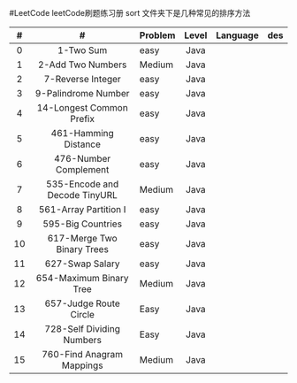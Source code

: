 #LeetCode
leetCode刷题练习册
sort 文件夹下是几种常见的排序方法


| # | # | Problem       | Level  | Language  | des|
|:-------:|:-------:|:--------------|:------:|:---------:|:---------|
|0|1-Two Sum|easy|Java||
|1|2-Add Two Numbers|Medium|Java||
|2|7-Reverse Integer|easy|Java||
|3|9-Palindrome Number|easy|Java||
|4|14-Longest Common Prefix|easy|Java||
|5|461-Hamming Distance|easy|Java||
|6|476-Number Complement|easy|Java||
|7|535-Encode and Decode TinyURL|Medium|Java||
|8|561-Array Partition I|easy|Java||
|9|595-Big Countries|easy|Java||
|10|617-Merge Two Binary Trees |easy|Java||
|11|627-Swap Salary    |easy|Java||
|12|654-Maximum Binary Tree|Medium|Java||
|13|657-Judge Route Circle|Easy|Java||
|14|728-Self Dividing Numbers|Easy|Java||
|15|760-Find Anagram Mappings|Medium|Java||

